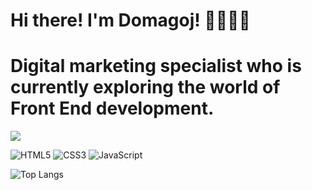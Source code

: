 # Hi there! I'm Domagoj! 👋🏼🧑🏻
# Digital marketing specialist who is currently exploring the world of Front End development.

<img src="https://github-readme-stats.vercel.app/api?username=dcosic94&count_private=true&show_icons=true&theme=dracula" />

![HTML5](https://img.shields.io/badge/html5-%23E34F26.svg?style=for-the-badge&logo=html5&logoColor=white)
![CSS3](https://img.shields.io/badge/css3-%231572B6.svg?style=for-the-badge&logo=css3&logoColor=white)
![JavaScript](https://img.shields.io/badge/javascript-%23323330.svg?style=for-the-badge&logo=javascript&logoColor=%23F7DF1E)

![Top Langs](https://github-readme-stats.vercel.app/api/top-langs/?username=dcosic94&layout=compact)

